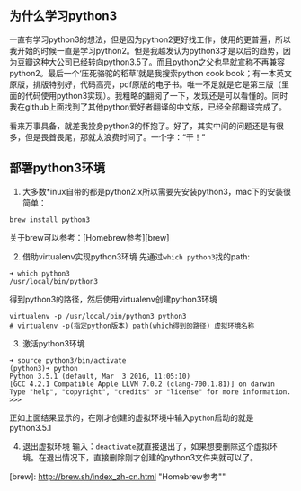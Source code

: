 ## 为什么学习python3
一直有学习python3的想法，但是因为python2更好找工作，使用的更普遍，所以我开始的时候一直是学习python2。但是我越发认为python3才是以后的趋势，因为豆瓣这种大公司已经转向python3.5了。而且python之父也早就宣称不再兼容python2。最后一个‘压死骆驼的稻草’就是我搜索python cook book；有一本英文原版，排版特别好，代码高亮，pdf原版的电子书。唯一不足就是它是第三版（里面的代码使用python3实现）。我粗略的翻阅了一下，发现还是可以看懂的。同时我在github上面找到了其他python爱好者翻译的中文版，已经全部翻译完成了。

看来万事具备，就差我投身python3的怀抱了。好了，其实中间的问题还是有很多，但是畏首畏尾，那就太浪费时间了。一个字：“干！”

## 部署python3环境
1. 大多数*inux自带的都是python2.x所以需要先安装python3，mac下的安装很简单：
```
brew install python3
```
关于brew可以参考：[Homebrew参考][brew]

2. 借助virtualenv实现python3环境
先通过`which python3`找的path:
```
➜ which python3
/usr/local/bin/python3
```
得到python3的路径，然后使用virtualenv创建python3环境
```
virtualenv -p /usr/local/bin/python3 python3
# virtualenv -p(指定python版本) path(which得到的路径) 虚拟环境名称
```

3. 激活python3环境
```
➜ source python3/bin/activate
(python3)➜ python
Python 3.5.1 (default, Mar  3 2016, 11:05:10)
[GCC 4.2.1 Compatible Apple LLVM 7.0.2 (clang-700.1.81)] on darwin
Type "help", "copyright", "credits" or "license" for more information.
>>>
```
正如上面结果显示的，在刚才创建的虚拟环境中输入`python`启动的就是python3.5.1

4. 退出虚拟环境
输入：`deactivate`就直接退出了，如果想要删除这个虚拟环境。在退出情况下，直接删除刚才创建的python3文件夹就可以了。

[brew]: http://brew.sh/index_zh-cn.html "Homebrew参考""
